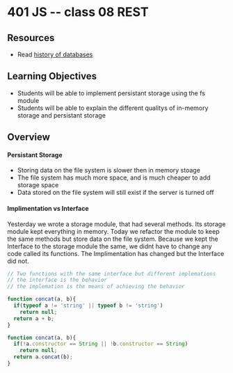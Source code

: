 401 JS -- class 08 REST
===

## Resources
* Read [history of databases]

## Learning Objectives
* Students will be able to implement persistant storage using the fs module
* Students will be able to explain the different qualitys of in-memory storage and persistant storage

## Overview
#### Persistant Storage
* Storing data on the file system is slower then in memory stoage
* The file system has much more space, and is much cheaper to add storage space
* Data stored on the file system will still exist if the server is turned off

#### Implimentation vs Interface 
Yesterday we wrote a storage module, that had several methods. Its storage module kept everything in memory. Today we refactor the module to keep the same methods but store data on the file system. Because we kept the Interface to the storage module the same, we didnt have to change any code called its functions. The Implimentation has changed but the Interface did not.   
  
``` javascript
// Two functions with the same interface but different implemations
// the interface is the behavior
// the implemation is the means of achieving the behavior

function concat(a, b){
  if(typeof a != 'string' || typeof b != 'string')
    return null;
  return a + b;
}

function concat(a, b){
  if(!a.constructor == String || !b.constructor == String)
    return null;
  return a.concat(b);
}
```

<!--links -->
[history of databases]: http://avant.org/project/history-of-databases/
